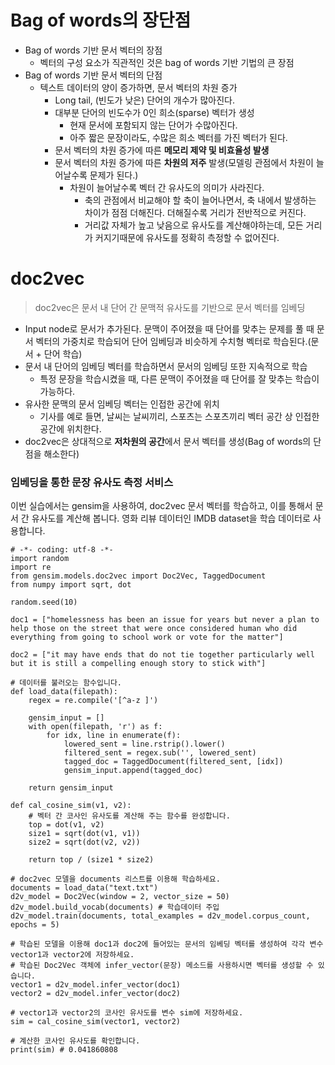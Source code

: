 # Bag of words의 장단점

- Bag of words 기반 문서 벡터의 장점
    - 벡터의 구성 요소가 직관적인 것은 bag of words 기반 기법의 큰 장점
- Bag of words 기반 문서 벡터의 단점
    - 텍스트 데이터의 양이 증가하면, 문서 벡터의 차원 증가
        - Long tail, (빈도가 낮은) 단어의 개수가 많아진다.
        - 대부분 단어의 빈도수가 0인 희소(sparse) 벡터가 생성
            - 현재 문서에 포함되지 않는 단어가 수많아진다.
            - 아주 짧은 문장이라도, 수많은 희소 벡터를 가진 벡터가 된다.
        - 문서 벡터의 차원 증가에 따른 **메모리 제약 및 비효율성 발생**
        - 문서 벡터의 차원 증가에 따른 **차원의 저주** 발생(모델링 관점에서 차원이 늘어날수록 문제가 된다.)
            - 차원이 늘어날수록 벡터 간 유사도의 의미가 사라진다.
                - 축의 관점에서 비교해야 할 축이 늘어나면서, 축 내에서 발생하는 차이가 점점 더해진다. 더해질수록 거리가 전반적으로 커진다.
                - 거리값 자체가 높고 낮음으로 유사도를 계산해야하는데, 모든 거리가 커지기때문에 유사도를 정확히 측정할 수 없어진다.

# doc2vec

> doc2vec은 문서 내 단어 간 문맥적 유사도를 기반으로 문서 벡터를 임베딩

- Input node로 문서가 추가된다. 문맥이 주어졌을 때 단어를 맞추는 문제를 풀 때 문서 벡터의 가중치로 학습되어 단어 임베딩과 비슷하게 수치형 벡터로 학습된다.(문서 + 단어 학습)
- 문서 내 단어의 임베딩 벡터를 학습하면서 문서의 임베딩 또한 지속적으로 학습
    - 특정 문장을 학습시켰을 때, 다른 문맥이 주어졌을 때 단어를 잘 맞추는 학습이 가능하다.
- 유사한 문맥의 문서 임베딩 벡터는 인접한 공간에 위치
    - 기사를 예로 들면, 날씨는 날씨끼리, 스포츠는 스포츠끼리 벡터 공간 상 인접한 공간에 위치한다.
- doc2vec은 상대적으로 **저차원의 공간**에서 문서 벡터를 생성(Bag of words의 단점을 해소한다)

### 임베딩을 통한 문장 유사도 측정 서비스

이번 실습에서는 gensim을 사용하여, doc2vec 문서 벡터를 학습하고, 이를 통해서 문서 간 유사도를 계산해 봅니다. 영화 리뷰 데이터인 IMDB dataset을 학습 데이터로 사용합니다.

```
# -*- coding: utf-8 -*-
import random
import re
from gensim.models.doc2vec import Doc2Vec, TaggedDocument
from numpy import sqrt, dot

random.seed(10)

doc1 = ["homelessness has been an issue for years but never a plan to help those on the street that were once considered human who did everything from going to school work or vote for the matter"]

doc2 = ["it may have ends that do not tie together particularly well but it is still a compelling enough story to stick with"]

# 데이터를 불러오는 함수입니다.
def load_data(filepath):
    regex = re.compile('[^a-z ]')

    gensim_input = []
    with open(filepath, 'r') as f:
        for idx, line in enumerate(f):
            lowered_sent = line.rstrip().lower()
            filtered_sent = regex.sub('', lowered_sent)
            tagged_doc = TaggedDocument(filtered_sent, [idx])
            gensim_input.append(tagged_doc)
            
    return gensim_input
    
def cal_cosine_sim(v1, v2):
    # 벡터 간 코사인 유사도를 계산해 주는 함수를 완성합니다.
    top = dot(v1, v2)
    size1 = sqrt(dot(v1, v1))
    size2 = sqrt(dot(v2, v2)) 
    
    return top / (size1 * size2)
    
# doc2vec 모델을 documents 리스트를 이용해 학습하세요.
documents = load_data("text.txt")
d2v_model = Doc2Vec(window = 2, vector_size = 50)
d2v_model.build_vocab(documents) # 학습데이터 주입
d2v_model.train(documents, total_examples = d2v_model.corpus_count, epochs = 5)

# 학습된 모델을 이용해 doc1과 doc2에 들어있는 문서의 임베딩 벡터를 생성하여 각각 변수 vector1과 vector2에 저장하세요.
# 학습된 Doc2Vec 객체에 infer_vector(문장) 메소드를 사용하시면 벡터를 생성할 수 있습니다.
vector1 = d2v_model.infer_vector(doc1)
vector2 = d2v_model.infer_vector(doc2)

# vector1과 vector2의 코사인 유사도를 변수 sim에 저장하세요.
sim = cal_cosine_sim(vector1, vector2)

# 계산한 코사인 유사도를 확인합니다.
print(sim) # 0.041860808
```



